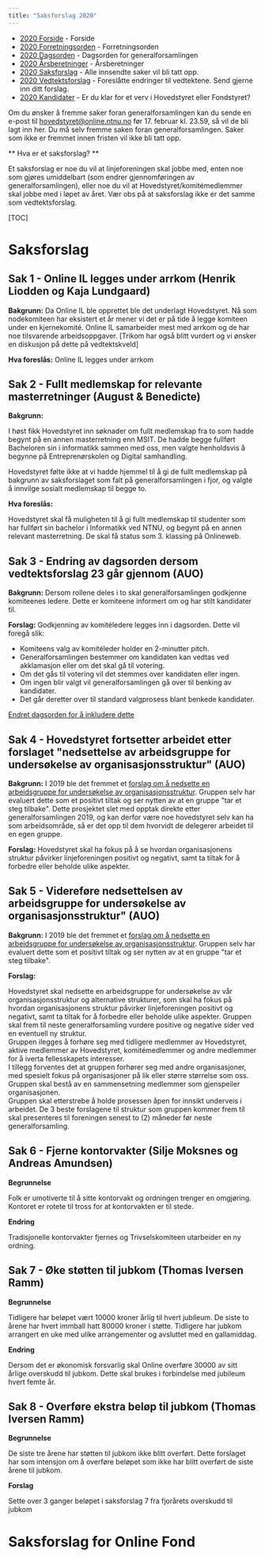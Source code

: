 ```yaml
---
title: "Saksforslag 2020"
---
```


* [2020 Forside](/wiki/online/generalforsamlingen/genfors2020)   - Forside
* [2020 Forretningsorden](/wiki/online/generalforsamlingen/genfors2020/forretningsorden) - Forretningsorden
* [2020 Dagsorden](/wiki/online/generalforsamlingen/genfors2020/dagsorden) - Dagsorden for generalforsamlingen
* [2020 Årsberetninger](/wiki/online/generalforsamlingen/genfors2020/aarsberetninger) - Årsberetninger
* [2020 Saksforslag](/wiki/online/generalforsamlingen/genfors2020/saksforslag) - Alle innsendte saker vil bli tatt opp.
* [2020 Vedtektsforslag](/wiki/online/generalforsamlingen/genfors2020/vedtekstforslag) - Foreslåtte endringer til vedtektene. Send gjerne inn ditt forslag.
* [2020 Kandidater](/wiki/online/generalforsamlingen/genfors2020/valg) - Er du klar for et verv i Hovedstyret eller Fondstyret?

Om du ønsker å fremme saker foran generalforsamlingen kan du sende en e-post til hovedstyret@online.ntnu.no før 17. februar kl. 23.59, så vil de bli lagt inn her. Du må selv fremme saken foran generalforsamlingen. Saker som ikke er fremmet innen fristen vil ikke bli tatt opp. 

** Hva er et saksforslag? **

Et saksforslag er noe du vil at linjeforeningen skal jobbe med, enten noe som gjøres umiddelbart (som endrer gjennomføringen av generalforsamlingen), eller noe du vil at Hovedstyret/komitémedlemmer skal jobbe med i løpet av året. Vær obs på at saksforslag ikke er det samme som vedtektsforslag.

[TOC]

# Saksforslag 

## Sak 1 - Online IL legges under arrkom (Henrik Liodden og Kaja Lundgaard)

**Bakgrunn:** Da Online IL ble opprettet ble det underlagt Hovedstyret. Nå som nodekomiteen har eksistert et år mener vi det er på tide å legge komiteen under en kjernekomité. Online IL samarbeider mest med arrkom og de har noe tilsvarende arbeidsoppgaver. [Trikom har også blitt vurdert og vi ønsker en diskusjon på dette på vedtektskveld]

**Hva foreslås:** Online IL legges under arrkom

## Sak 2 - Fullt medlemskap for relevante masterretninger (August & Benedicte)


**Bakgrunn:**

I høst fikk Hovedstyret inn søknader om fullt medlemskap fra to som hadde begynt på en annen masterretning enn MSIT. De hadde begge fullført Bacheloren sin i informatikk sammen med oss, men valgte henholdsvis å begynne på Entreprenørskolen og Digital samhandling.

Hovedstyret følte ikke at vi hadde hjemmel til å gi de fullt medlemskap på bakgrunn av saksforslaget som falt på generalforsamlingen i fjor, og valgte å innvilge sosialt medlemskap til begge to.


**Hva foreslås:** 

Hovedstyret skal få muligheten til å gi fullt medlemskap til studenter som har fullført sin bachelor i Informatikk ved NTNU, og begynt på en annen relevant masterretning. De skal få status som 3. klassing på Onlineweb. 


## Sak 3 - Endring av dagsorden dersom vedtektsforslag 23 går gjennom (AUO)

**Bakgrunn:**
Dersom rollene deles i to skal generalforsamlingen godkjenne komiteenes ledere. Dette er komiteene informert om og har stilt kandidater til.

**Forslag:**
Godkjenning av komitéledere legges inn i dagsorden. Dette vil foregå slik:

- Komiteens valg av komitéleder holder en 2-minutter pitch.
- Generalforsamlingen bestemmer om kandidaten kan vedtas ved akklamasjon eller om det skal gå til votering.
- Om det gås til votering vil det stemmes over kandidaten eller ingen.
- Om ingen blir valgt vil generalforsamlingen gå over til benking av kandidater.
- Det går deretter over til standard valgprosess blant benkede kandidater.

[Endret dagsorden for å inkludere dette](https://online.ntnu.no/wiki/online/generalforsamlingen/genfors2020/alternativ-dagsorden-2020/)

## Sak 4 - Hovedstyret fortsetter arbeidet etter forslaget "nedsettelse av arbeidsgruppe for undersøkelse av organisasjonsstruktur" (AUO)

**Bakgrunn:** I 2019 ble det fremmet et [forslag om å nedsette en arbeidsgruppe for undersøkelse av organisasjonsstruktur](https://online.ntnu.no/wiki/online/generalforsamlingen/genfors2019/saksforslag/#wiki-toc-sak-1-nedsette-en-gruppe-for-underskelse-av-organisasjonsstruktur-johannes-kvamme). Gruppen selv har evaluert dette som et positivt tiltak og ser nytten av at en gruppe "tar et steg tilbake". Dette prosjektet slet med opptak direkte etter generalforsamlingen 2019, og kan derfor være noe hovedstyret selv kan ha som arbeidsområde, så er det opp til dem hvorvidt de delegerer arbeidet til en egen gruppe.

**Forslag:** Hovedstyret skal ha fokus på å se hvordan organisasjonens struktur påvirker linjeforeningen positivt og negativt, samt ta tiltak for å forbedre eller beholde ulike aspekter.

## Sak 5 - Videreføre nedsettelsen av arbeidsgruppe for undersøkelse av organisasjonsstruktur" (AUO)

**Bakgrunn:** I 2019 ble det fremmet et [forslag om å nedsette en arbeidsgruppe for undersøkelse av organisasjonsstruktur](https://online.ntnu.no/wiki/online/generalforsamlingen/genfors2019/saksforslag/#wiki-toc-sak-1-nedsette-en-gruppe-for-underskelse-av-organisasjonsstruktur-johannes-kvamme). Gruppen selv har evaluert dette som et positivt tiltak og ser nytten av at en gruppe "tar et steg tilbake".

**Forslag:**

Hovedstyret skal nedsette en arbeidsgruppe for undersøkelse av vår organisasjonsstruktur og alternative strukturer, som skal ha fokus på hvordan organisasjonens struktur påvirker linjeforeningen positivt og negativt, samt ta tiltak for å forbedre eller beholde ulike aspekter.
Gruppen skal frem til neste generalforsamling vurdere positive og negative sider ved en eventuell ny struktur.  
Gruppen ilegges å forhøre seg med tidligere medlemmer av Hovedstyret, aktive medlemmer av Hovedstyret, komitémedlemmer og andre medlemmer for å iverta fellesskapets interesser.  
I tillegg forventes det at gruppen forhører seg med andre organisasjoner, med spesielt fokus på organisasjoner på lik eller større størrelse som oss. Gruppen skal bestå av en sammensetning medlemmer som gjenspeiler organisasjonen.  
Gruppen skal etterstrebe å holde prosessen åpen for innsikt underveis i arbeidet. De 3 beste forslagene til struktur som gruppen kommer frem til skal presenteres til foreningen senest to (2) måneder før neste generalforsamling.

## Sak 6 - Fjerne kontorvakter (Silje Moksnes og Andreas Amundsen)
**Begrunnelse**

Folk er umotiverte til å sitte kontorvakt og ordningen trenger en omgjøring. Kontoret er rotete til tross for at kontorvakten er til stede. 
 
**Endring**

Tradisjonelle kontorvakter fjernes og Trivselskomiteen utarbeider en ny ordning.

## Sak 7 - Øke støtten til jubkom (Thomas Iversen Ramm)
**Begrunnelse**

Tidligere har beløpet vært 10000 kroner årlig til hvert jubileum. De siste to årene har hvert immball hatt 80000 kroner i støtte. Tidligere har jubkom arrangert en uke med ulike arrangementer og avsluttet med en gallamiddag.  

**Endring**

Dersom det er økonomisk forsvarlig skal Online overføre 30000 av sitt årlige overskudd til jubkom. Dette skal brukes i forbindelse med jubileum hvert femte år.

## Sak 8 - Overføre ekstra beløp til jubkom (Thomas Iversen Ramm)
**Begrunnelse**

De siste tre årene har støtten til jubkom ikke blitt overført. Dette forslaget har som intensjon om å overføre beløpet som ikke har blitt overført de siste årene til jubkom.  

**Forslag**

Sette over 3 ganger beløpet i saksforslag 7 fra fjorårets overskudd til jubkom  



# Saksforslag for Online Fond